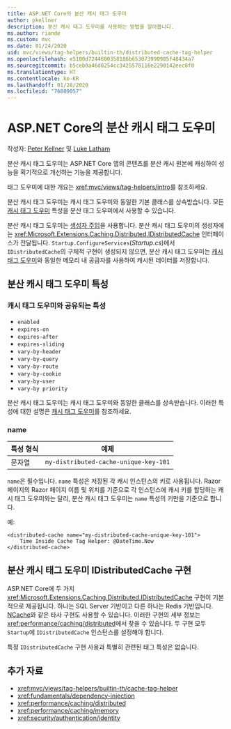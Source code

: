 ```yaml
---
title: ASP.NET Core의 분산 캐시 태그 도우미
author: pkellner
description: 분산 캐시 태그 도우미를 사용하는 방법을 알아봅니다.
ms.author: riande
ms.custom: mvc
ms.date: 01/24/2020
uid: mvc/views/tag-helpers/builtin-th/distributed-cache-tag-helper
ms.openlocfilehash: e5100d7244600358186b653073990985f48434a7
ms.sourcegitcommit: b5ceb0a46d0254cc3425578116e2290142eec0f0
ms.translationtype: HT
ms.contentlocale: ko-KR
ms.lasthandoff: 01/28/2020
ms.locfileid: "76809057"
---
```

# <a name="distributed-cache-tag-helper-in-aspnet-core"></a>ASP.NET Core의 분산 캐시 태그 도우미

작성자: [Peter Kellner](https://peterkellner.net) 및 [Luke Latham](https://github.com/guardrex)

분산 캐시 태그 도우미는 ASP.NET Core 앱의 콘텐츠를 분산 캐시 원본에 캐싱하여 성능을 획기적으로 개선하는 기능을 제공합니다.

태그 도우미에 대한 개요는 <xref:mvc/views/tag-helpers/intro>를 참조하세요.

분산 캐시 태그 도우미는 캐시 태그 도우미와 동일한 기본 클래스를 상속받습니다. 모든 [캐시 태그 도우미](xref:mvc/views/tag-helpers/builtin-th/cache-tag-helper) 특성을 분산 태그 도우미에서 사용할 수 있습니다.

분산 캐시 태그 도우미는 [생성자 주입](xref:fundamentals/dependency-injection#constructor-injection-behavior)을 사용합니다. 분산 캐시 태그 도우미의 생성자에는 <xref:Microsoft.Extensions.Caching.Distributed.IDistributedCache> 인터페이스가 전달됩니다. `Startup.ConfigureServices`(*Startup.cs*)에서 `IDistributedCache`의 구체적 구현이 생성되지 않으면, 분산 캐시 태그 도우미는 [캐시 태그 도우미](xref:mvc/views/tag-helpers/builtin-th/cache-tag-helper)와 동일한 메모리 내 공급자를 사용하여 캐시된 데이터를 저장합니다.

## <a name="distributed-cache-tag-helper-attributes"></a>분산 캐시 태그 도우미 특성

### <a name="attributes-shared-with-the-cache-tag-helper"></a>캐시 태그 도우미와 공유되는 특성

* `enabled`
* `expires-on`
* `expires-after`
* `expires-sliding`
* `vary-by-header`
* `vary-by-query`
* `vary-by-route`
* `vary-by-cookie`
* `vary-by-user`
* `vary-by priority`

분산 캐시 태그 도우미는 캐시 태그 도우미와 동일한 클래스를 상속받습니다. 이러한 특성에 대한 설명은 [캐시 태그 도우미](xref:mvc/views/tag-helpers/builtin-th/cache-tag-helper)를 참조하세요.

### <a name="name"></a>name

| 특성 형식 | 예제                               |
| -------------- | ------------------------------------- |
| 문자열         | `my-distributed-cache-unique-key-101` |

`name`은 필수입니다. `name` 특성은 저장된 각 캐시 인스턴스의 키로 사용됩니다. Razor 페이지의 Razor 페이지 이름 및 위치를 기준으로 각 인스턴스에 캐시 키를 할당하는 캐시 태그 도우미와는 달리, 분산 캐시 태그 도우미는 `name` 특성의 키만을 기준으로 합니다.

예:

```cshtml
<distributed-cache name="my-distributed-cache-unique-key-101">
    Time Inside Cache Tag Helper: @DateTime.Now
</distributed-cache>
```

## <a name="distributed-cache-tag-helper-idistributedcache-implementations"></a>분산 캐시 태그 도우미 IDistributedCache 구현

ASP.NET Core에 두 가지 <xref:Microsoft.Extensions.Caching.Distributed.IDistributedCache> 구현이 기본적으로 제공됩니다. 하나는 SQL Server 기반이고 다른 하나는 Redis 기반입니다. [NCache](http://www.alachisoft.com/ncache/aspnet-core-idistributedcache-ncache.html)와 같은 타사 구현도 사용할 수 있습니다. 이러한 구현의 세부 정보는 <xref:performance/caching/distributed>에서 찾을 수 있습니다. 두 구현 모두 `Startup`에 `IDistributedCache` 인스턴스를 설정해야 합니다.

특정 `IDistributedCache` 구현 사용과 특별히 관련된 태그 특성은 없습니다.

## <a name="additional-resources"></a>추가 자료

* <xref:mvc/views/tag-helpers/builtin-th/cache-tag-helper>
* <xref:fundamentals/dependency-injection>
* <xref:performance/caching/distributed>
* <xref:performance/caching/memory>
* <xref:security/authentication/identity>
